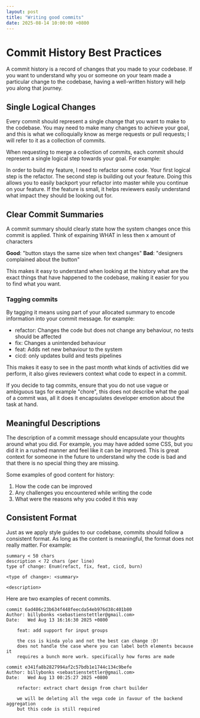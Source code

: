 ```yaml
---
layout: post
title: "Writing good commits"
date: 2025-08-14 10:00:00 +0800
---
```


# Commit History Best Practices

A commit history is a record of changes that you made to your codebase. If you want to understand why you or someone on your team made a particular change to the codebase, having a well-written history will help you along that journey.

## Single Logical Changes

Every commit should represent a single change that you want to make to the codebase. You may need to make many changes to achieve your goal, and this is what we colloquially know as merge requests or pull requests; I will refer to it as a collection of commits.

When requesting to merge a collection of commits, each commit should represent a single logical step towards your goal. For example:

In order to build my feature, I need to refactor some code. Your first logical step is the refactor. The second step is building out your feature. Doing this allows you to easily backport your refactor into master while you continue on your feature. If the feature is small, it helps reviewers easily understand what impact they should be looking out for.

## Clear Commit Summaries

A commit summary should clearly state how the system changes once this commit is applied. Think of expaining WHAT in less then x amount of characters

**Good**: "button stays the same size when text changes"
**Bad**: "designers complained about the button"

This makes it easy to understand when looking at the history what are the exact things that have happened to the codebase, making it easier for you to find what you want.

### Tagging commits

By tagging it means using part of your allocated summary to encode information into your commit message. for example:
- refactor: Changes the code but does not change any behaviour, no tests should be affected
- fix: Changes a unintended behaviour
- feat: Adds net new behaviour to the system
- cicd: only updates build and tests pipelines

This makes it easy to see in the past month what kinds of activities did we perform, it also gives reviewers context what code to expect in a commit.

If you decide to tag commits, ensure that you do not use vague or ambiguous tags for example "chore", this does not describe what the goal of a commit was, all it does it encapsulates developer emotion about the task at hand.

## Meaningful Descriptions

The description of a commit message should encapsulate your thoughts around what you did. For example, you may have added some CSS, but you did it in a rushed manner and feel like it can be improved. This is great context for someone in the future to understand why the code is bad and that there is no special thing they are missing.

Some examples of good content for history:

1. How the code can be improved
2. Any challenges you encountered while writing the code
3. What were the reasons why you coded it this way

## Consistent Format

Just as we apply style guides to our codebase, commits should follow a consistent format. As long as the content is meaningful, the format does not really matter. For example:

```
summary < 50 chars
description < 72 chars (per line)
type of change: Enum(refact, fix, feat, cicd, burn)

<type of change>: <summary>

<description>
```

Here are two examples of recent commits.
```
commit 6ad486c23b634f448feecda54eb976d38c401b80
Author: billybonks <sebastienstettler@gmail.com>
Date:   Wed Aug 13 16:16:30 2025 +0800

    feat: add support for input groups

    the css is kinda yolo and not the best can change :D!
    does not handle the case where you can label both elements because it
    requires a bunch more work. specifically how forms are made
```

```
commit e341fa8b2827994af2c57bdb1e1744c134c9befe
Author: billybonks <sebastienstettler@gmail.com>
Date:   Wed Aug 13 00:25:27 2025 +0800

    refactor: extract chart design from chart builder

    we will be deleting all the vega code in favour of the backend aggregation
    but this code is still required
```
